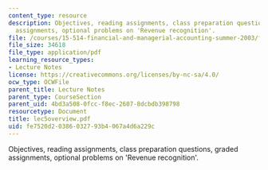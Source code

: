 ```yaml
---
content_type: resource
description: Objectives, reading assignments, class preparation questions, graded
  assignments, optional problems on 'Revenue recognition'.
file: /courses/15-514-financial-and-managerial-accounting-summer-2003/fe7520d20386032793b4067a4d6a229c_lec5overview.pdf
file_size: 34618
file_type: application/pdf
learning_resource_types:
- Lecture Notes
license: https://creativecommons.org/licenses/by-nc-sa/4.0/
ocw_type: OCWFile
parent_title: Lecture Notes
parent_type: CourseSection
parent_uid: 4bd3a508-0fcc-f8ec-2607-8dcbdb398798
resourcetype: Document
title: lec5overview.pdf
uid: fe7520d2-0386-0327-93b4-067a4d6a229c
---
```

Objectives, reading assignments, class preparation questions, graded assignments, optional problems on 'Revenue recognition'.